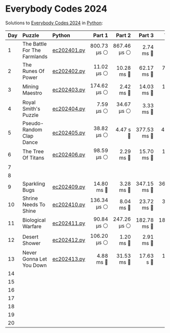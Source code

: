 # Everybody Codes 2024

Solutions to [Everybody Codes 2024](https://everybody.codes/event/2024/) in [Python](https://www.python.org/):

| Day  | Puzzle                       | Python                                                     |      Part 1 |      Part 2 |      Part 3 |       Total |
| :--- | :--------------------------- | :--------------------------------------------------------- | ----------: | ----------: | ----------: | ----------: |
| 1    | The Battle For The Farmlands | [ec202401.py](01_the_battle_for_the_farmlands/ec202401.py) | 800.73 μs ⚪️ | 867.46 μs ⚪️ |   2.74 ms 🔵 |   4.40 ms 🔵 |
| 2    | The Runes Of Power           | [ec202402.py](02_the_runes_of_power/ec202402.py)           |  11.02 μs ⚪️ |  10.28 ms 🔵 |  62.17 ms 🔵 |  72.47 ms 🔵 |
| 3    | Mining Maestro               | [ec202403.py](03_mining_maestro/ec202403.py)               | 174.62 μs ⚪️ |   2.42 ms 🔵 |  14.03 ms 🔵 |  16.62 ms 🔵 |
| 4    | Royal Smith's Puzzle         | [ec202404.py](04_royal_smiths_puzzle/ec202404.py)          |   7.59 μs ⚪️ |  34.67 μs ⚪️ |   3.33 ms 🔵 |   3.38 ms 🔵 |
| 5    | Pseudo-Random Clap Dance     | [ec202405.py](05_pseudo-random_clap_dance/ec202405.py)     |  38.82 μs ⚪️ |    4.47 s 🔴 | 377.53 ms 🔵 |    4.85 s 🔴 |
| 6    | The Tree Of Titans           | [ec202406.py](06_the_tree_of_titans/ec202406.py)           |  98.59 μs ⚪️ |   2.29 ms 🔵 |  15.70 ms 🔵 |  18.09 ms 🔵 |
| 7    |                              |                                                            |             |             |             |             |
| 8    |                              |                                                            |             |             |             |             |
| 9    | Sparkling Bugs               | [ec202409.py](09_sparkling_bugs/ec202409.py)               |  14.80 ms 🔵 |   3.28 ms 🔵 | 347.15 ms 🔵 | 365.23 ms 🔵 |
| 10   | Shrine Needs To Shine        | [ec202410.py](10_shrine_needs_to_shine/ec202410.py)        | 136.34 μs ⚪️ |   8.04 ms 🔵 |  23.72 ms 🔵 |  31.90 ms 🔵 |
| 11   | Biological Warfare           | [ec202411.py](11_biological_warfare/ec202411.py)           |  90.84 μs ⚪️ | 247.26 μs ⚪️ | 182.78 ms 🔵 | 183.11 ms 🔵 |
| 12   | Desert Shower                | [ec202412.py](12_desert_shower/ec202412.py)                | 106.20 μs ⚪️ |   1.20 ms 🔵 |   2.91 ms 🔵 |   4.21 ms 🔵 |
| 13   | Never Gonna Let You Down     | [ec202413.py](13_never_gonna_let_you_down/ec202413.py)     |   4.88 ms 🔵 |  31.53 ms 🔵 |   17.63 s 🔴 |   17.67 s 🔴 |
| 14   |                              |                                                            |             |             |             |             |
| 15   |                              |                                                            |             |             |             |             |
| 16   |                              |                                                            |             |             |             |             |
| 17   |                              |                                                            |             |             |             |             |
| 18   |                              |                                                            |             |             |             |             |
| 19   |                              |                                                            |             |             |             |             |
| 20   |                              |                                                            |             |             |             |             |
